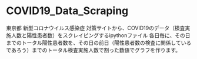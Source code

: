 # COVID19_Data_Scraping

東京都 新型コロナウイルス感染症 対策サイトから、COVID19のデータ（検査実施人数と陽性患者数）をスクレイピングするipythonファイル
各日毎に、その日までのトータル陽性患者数を、その日の前日（陽性患者数の検査に関係しているであろう）までのトータル検査実施人数で割った数値でグラフを作ります。
